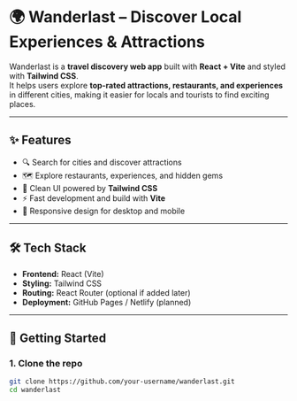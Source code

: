 # 🌍 Wanderlast – Discover Local Experiences & Attractions

Wanderlast is a **travel discovery web app** built with **React + Vite** and styled with **Tailwind CSS**.  
It helps users explore **top-rated attractions, restaurants, and experiences** in different cities, making it easier for locals and tourists to find exciting places.

---

## ✨ Features
- 🔍 Search for cities and discover attractions  
- 🗺️ Explore restaurants, experiences, and hidden gems  
- 🎨 Clean UI powered by **Tailwind CSS**  
- ⚡ Fast development and build with **Vite**  
- 📱 Responsive design for desktop and mobile  

---

## 🛠️ Tech Stack
- **Frontend:** React (Vite)  
- **Styling:** Tailwind CSS  
- **Routing:** React Router (optional if added later)  
- **Deployment:** GitHub Pages / Netlify (planned)  

---

## 🚀 Getting Started

### 1. Clone the repo
```bash
git clone https://github.com/your-username/wanderlast.git
cd wanderlast
